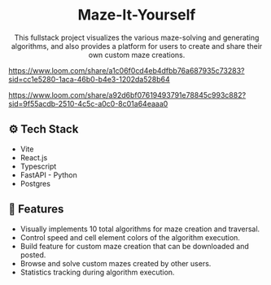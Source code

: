 <div align="center">
  <h1 align="center">Maze-It-Yourself</h3>

   <div align="center">
     This fullstack project visualizes the various maze-solving and generating algorithms, and also provides a platform for users to create and share their own custom maze creations.
    </div>
</div>

https://www.loom.com/share/a1c06f0cd4eb4dfbb76a687935c73283?sid=cc1e5280-1aca-46b0-b4e3-1202da528b64

https://www.loom.com/share/a92d6bf07619493791e78845c993c882?sid=9f55acdb-2510-4c5c-a0c0-8c01a64eaaa0

## <a name="tech-stack">⚙️ Tech Stack</a>

- Vite
- React.js
- Typescript
- FastAPI - Python
- Postgres

## <a name="features">🔋 Features</a>
- Visually implements 10 total algorithms for maze creation and traversal.
- Control speed and cell element colors of the algorithm execution.
- Build feature for custom maze creation that can be downloaded and posted.
- Browse and solve custom mazes created by other users.
- Statistics tracking during algorithm execution.


